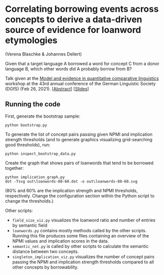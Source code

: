 # Correlating borrowing events across concepts to derive a data-driven source of evidence for loanword etymologies
(Verena Blaschke & Johannes Dellert)

Given that a target language A borrowed a word for concept C from a donor language B, which other words did A probably borrow from B?

Talk given at the [Model and evidence in quantitative comparative linguistics](https://www.sfs.uni-tuebingen.de/~gjaeger/maeiqcl21/) workshop at the 43rd annual conference of the German Linguistic Society (DGfS) (Feb 26, 2021). \[[Abstract](https://www.linguistik.uni-freiburg.de/dgfs-jahrestagung-2021/programm/arbeitsgruppen-programm#page=268)\] \[[Slides](https://github.com/verenablaschke/borrowing-correlations/tree/master/docs/20210226-maeiqcl-vblaschke-jdellert.pdf)\]

## Running the code

First, generate the bootstrap sample:
```
python bootstrap.py
```

To generate the list of concept pairs passing given NPMI and implication strength thresholds (and to generate graphics visualizing grid-searching good thresholds), run:
```
python inspect_bootstrap_data.py
```

Create the graph that shows pairs of loanwords that tend to be borrowed together:
```
python implication_graph.py
dot -Tsvg out\loanwords-80-60.dot -o out\loanwords-80-60.svg
```
(80% and 60% are the implication strength and NPMI thresholds, respectively.
Change the configuration section within the Python script to change the thresholds.)


Other scripts:
- `field_size_viz.py` visualizes the loanword ratio and number of entries by semantic field
- `loanwords.py` contains mostly methods called by the other scripts. Running this file produces some files containing an overview of the NPMI values and implication scores in the data.
- `semantic_net.py` is called by other scripts to calculate the semantic distance between two concepts.
- `singleton_implication_viz.py` visualizes the number of concept pairs passing the NPMI and implication strength thresholds compared to all other concepts by borrowability.
